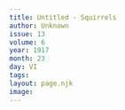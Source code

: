 ```yaml
---
title: Untitled - Squirrels
author: Unknown
issue: 13
volume: 6
year: 1917
month: 23
day: VI
tags:
layout: page.njk
image:
---
```

